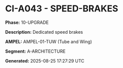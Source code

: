 # CI-A043 - SPEED-BRAKES

**Phase:** 10-UPGRADE

**Description:** Dedicated speed brakes

**AMPEL:** AMPEL-01-TUW (Tube and Wing)

**Segment:** A-ARCHITECTURE

**Generated:** 2025-08-25 17:27:29 UTC
